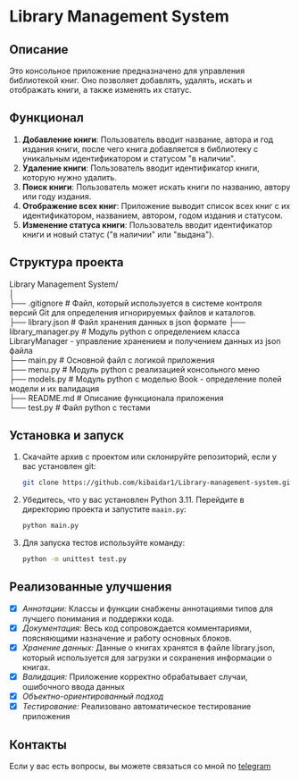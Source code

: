 # Library Management System

## Описание

Это консольное приложение предназначено для управления библиотекой книг. Оно позволяет добавлять, удалять, искать и отображать книги, а также изменять их статус.

## Функционал

1. **Добавление книги**: Пользователь вводит название, автора и год издания книги, после чего книга добавляется в библиотеку с уникальным идентификатором и статусом "в наличии".
2. **Удаление книги**: Пользователь вводит идентификатор книги, которую нужно удалить.
3. **Поиск книги**: Пользователь может искать книги по названию, автору или году издания.
4. **Отображение всех книг**: Приложение выводит список всех книг с их идентификатором, названием, автором, годом издания и статусом.
5. **Изменение статуса книги**: Пользователь вводит идентификатор книги и новый статус ("в наличии" или "выдана").

## Структура проекта

Library Management System/  
│  
├── .gitignore # Файл, который используется в системе контроля версий Git для определения игнорируемых файлов и каталогов.  
├── library.json # Файл хранения данных в json формате
├── library_manager.py # Модуль python с определением класса LibraryManager - управление хранением и получением данных из json файла  
├── main.py # Основной файл с логикой приложения  
├── menu.py # Модуль python с реализацией консольного меню  
├── models.py # Модуль python с моделью Book - определение полей модели и их валидация  
├── README.md # Описание функционала приложения  
└── test.py # Файл python с тестами

## Установка и запуск

1. Скачайте архив с проектом или склонируйте репозиторий, если у вас установлен git:
   ```bash
   git clone https://github.com/kibaidar1/Library-management-system.git
2. Убедитесь, что у вас установлен Python 3.11. Перейдите в директорию проекта и запустите `maain.py`:
   ```bash
   python main.py
3. Для запуска тестов используйте команду:
   ```bash
   python -m unittest test.py

## Реализованные улучшения
- [x] _Аннотации:_ Классы и функции снабжены аннотациями типов для лучшего понимания и поддержки кода.
- [x] _Документация:_ Весь код сопровождается комментариями, поясняющими назначение и работу основных блоков.
- [x] _Хранение данных:_ Данные о книгах хранятся в файле library.json, который используется для загрузки и сохранения информации о книгах.
- [x] _Валидация:_ Приложение корректно обрабатывает случаи, ошибочного ввода данных
- [x] _Объектно-ориентированный подход_
- [x] _Тестирование:_ Реализовано автоматическое тестирование приложения

## Контакты
Если у вас есть вопросы, вы можете связаться со мной по [telegram](https://t.me/kibaidar)
